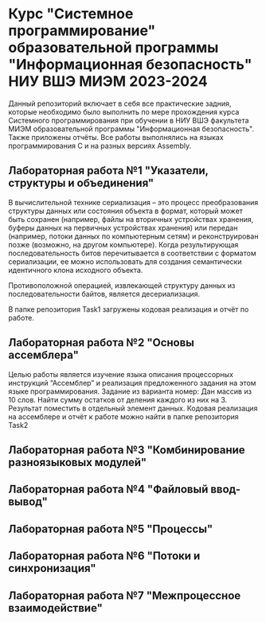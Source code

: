 # Курс "Системное программирование" образовательной программы "Информационная безопасность" НИУ ВШЭ МИЭМ 2023-2024

Данный репозиторий включает в себя все практические задния, которые необходимо было выполнить по мере прохождения курса Системного программирования при обучении в НИУ ВШЭ факультета МИЭМ образовательной программы "Информационная безопасность". Также приложены отчёты. Все работы выполнялись на языках программирования C и на разных версиях Assembly.

## Лабораторная работа №1 "Указатели, структуры и объединения"

В вычислительной технике сериализация – это процесс преобразования структуры данных или состояния объекта в формат, который может быть сохранен (например, файлы на вторичных устройствах хранения, буферы данных на первичных устройствах хранения) или передан (например, потоки данных по компьютерным сетям) и реконструирован позже (возможно, на другом компьютере). Когда результирующая последовательность битов перечитывается в соответствии с форматом сериализации, ее можно использовать для создания семантически идентичного клона исходного объекта.

Противоположной операцией, извлекающей структуру данных из последовательности байтов, является десериализация. 

В папке репозитория Task1 загружены кодовая реализация и отчёт по работе.

## Лабораторная работа №2 "Основы ассемблера"

Целью работы является изучение языка описания процессорных инструкций “Ассемблер” и реализация предложенного задания на этом языке программирования. Задание из варианта номер: Дан массив из 10 слов. Найти сумму остатков от деления каждого из них на 3. Результат поместить в отдельный элемент данных. Кодовая реализация на ассемблере и отчёт к работе можно найти в папке репозитория Task2

## Лабораторная работа №3 "Комбинирование разноязыковых модулей"

## Лабораторная работа №4 "Файловый ввод-вывод"

## Лабораторная работа №5 "Процессы"

## Лабораторная работа №6 "Потоки и синхронизация"

## Лабораторная работа №7 "Межпроцессное взаимодействие"
